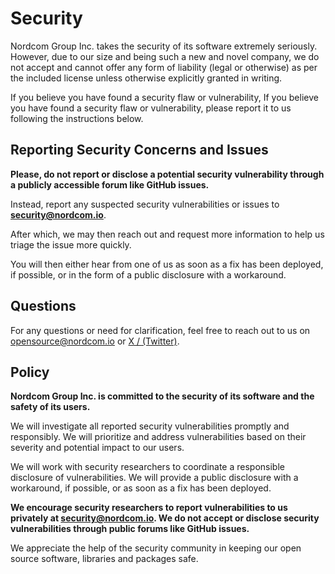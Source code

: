 # Security

Nordcom Group Inc. takes the security of its software extremely seriously. However, due to our size and being such a new and novel company, we do not accept and cannot offer any form of liability (legal or otherwise) as per the included license unless otherwise explicitly granted in writing.

If you believe you have found a security flaw or vulnerability, If you believe you have found a security flaw or vulnerability, please report it to us following the instructions below.

## Reporting Security Concerns and Issues

**Please, do not report or disclose a potential security vulnerability through a publicly accessible forum like GitHub issues.**

Instead, report any suspected security vulnerabilities or issues to **[security@nordcom.io](mailto:security@nordcom.io)**.

After which, we may then reach out and request more information to help us triage the issue more quickly.

You will then either hear from one of us as soon as a fix has been deployed, if possible, or in the form of a public disclosure with a workaround.

## Questions

For any questions or need for clarification, feel free to reach out to us on
[opensource@nordcom.io](mailto:opensource@nordcom.io) or [X / (Twitter)](https://x.com/NordcomInc).

## Policy

**Nordcom Group Inc. is committed to the security of its software and the safety of its users.**

We will investigate all reported security vulnerabilities promptly and responsibly. We will prioritize and address vulnerabilities based on their severity and potential impact to our users.

We will work with security researchers to coordinate a responsible disclosure of vulnerabilities. We will provide a public disclosure with a workaround, if possible, or as soon as a fix has been deployed.

**We encourage security researchers to report vulnerabilities to us privately at [security@nordcom.io](mailto:security@nordcom.io). We do not accept or disclose security vulnerabilities through public forums like GitHub issues.**

We appreciate the help of the security community in keeping our open source software, libraries and packages safe.
